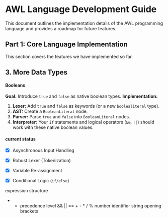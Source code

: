 # AWL Language Development Guide

This document outlines the implementation details of the AWL programming language and provides a roadmap for future features.

## Part 1: Core Language Implementation

This section covers the features we have implemented so far.
## 3. More Data Types

#### Booleans
**Goal:** Introduce `true` and `false` as native boolean types.
**Implementation:**
1.  **Lexer:** Add `true` and `false` as keywords (or a new `boolealiteral` type).
2.  **AST:** Create a `BooleanLiteral` node.
3.  **Parser:** Parse `true` and `false` into `BooleanLiteral` nodes.
4.  **Interpreter:** Your `if` statements and logical operators (`&&`, `||`) should work with these native boolean values.
#### current status 

- [x] Asynchronous Input Handling
- [x] Robust Lexer (Tokenization)
- [x] Variable Re-assignment
- [x] Conditional Logic (`if/else`)


expression structure 
- - precedence level 
        && || ==
        + -
        * / %
        number  identifier string opening brackets 
